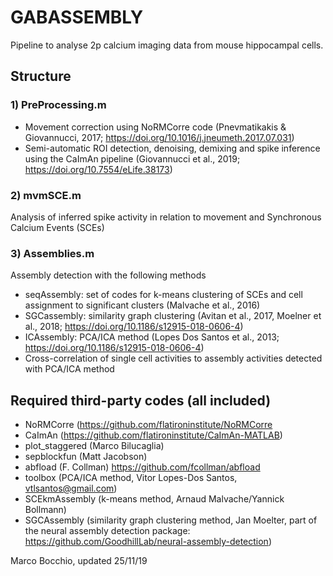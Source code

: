 # GABASSEMBLY
Pipeline to analyse 2p calcium imaging data from mouse hippocampal cells.

## Structure
### 1) PreProcessing.m
-  Movement correction using NoRMCorre code (Pnevmatikakis & Giovannucci, 2017; https://doi.org/10.1016/j.jneumeth.2017.07.031)
-  Semi-automatic ROI detection, denoising, demixing and spike inference using the CaImAn pipeline (Giovannucci et al., 2019; https://doi.org/10.7554/eLife.38173)

### 2) mvmSCE.m
Analysis of inferred spike activity in relation to movement and Synchronous Calcium Events (SCEs)

### 3) Assemblies.m
Assembly detection with the following methods
- seqAssembly: set of codes for k-means clustering of SCEs and cell assignment to significant clusters (Malvache et al., 2016)
- SGCassembly: similarity graph clustering (Avitan et al., 2017, Moelner et al., 2018; https://doi.org/10.1186/s12915-018-0606-4)
- ICAssembly: PCA/ICA method (Lopes Dos Santos et al., 2013; https://doi.org/10.1186/s12915-018-0606-4)
- Cross-correlation of single cell activities to assembly activities detected with PCA/ICA method

## Required third-party codes (all included)
- NoRMCorre (https://github.com/flatironinstitute/NoRMCorre
- CaImAn (https://github.com/flatironinstitute/CaImAn-MATLAB)
- plot_staggered (Marco Bilucaglia)
- sepblockfun (Matt Jacobson)
- abfload (F. Collman) https://github.com/fcollman/abfload
- toolbox (PCA/ICA method, Vitor Lopes-Dos Santos, vtlsantos@gmail.com)
- SCEkmAssembly (k-means method, Arnaud Malvache/Yannick Bollmann)
- SGCAssembly (similarity graph clustering method, Jan Moelter, part of the neural assembly detection package: https://github.com/GoodhillLab/neural-assembly-detection)

Marco Bocchio, updated 25/11/19

